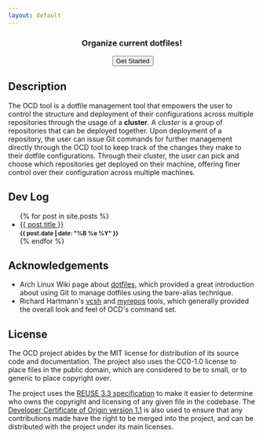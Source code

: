 ```yaml
---
layout: default
---
```


<!--
SPDX-FileCopyrightText: 2025 Jason Pena <jasonpena@awkless.com>
SPDX-License-Identifier: MIT
-->

<h3 align="center">
  Organize current dotfiles!
</h3>

<a style="margin-left: 42%;" href="usage">
  <button>
    Get Started
  </button>
</a>

## Description

The OCD tool is a dotfile management tool that empowers the user to control the
structure and deployment of their configurations across multiple repositories
through the usage of a __cluster__. A _cluster_ is a group of repositories that
can be deployed together. Upon deployment of a repository, the user can issue
Git commands for further management directly through the OCD tool to keep track
of the changes they make to their dotfile configurations. Through their cluster,
the user can pick and choose which repositories get deployed on their machine,
offering finer control over their configuration across multiple machines.

## Dev Log

<ul>
{% for post in site.posts %}
<li>
<a href="{{ site.baseurl }}{{ post.url }}">{{ post.title }}</a><br/>
<small><strong>{{ post.date | date: "%B %e %Y" }}</strong></small>
</li>
{% endfor %}
</ul>

## Acknowledgements

- Arch Linux Wiki page about [dotfiles][archwiki-dotfiles], which provided a
  great introduction about using Git to manage dotfiles using the bare-alias
  technique.
- Richard Hartmann's [vcsh][vcsh-git] and [myrepos][mr-git] tools, which
  generally provided the overall look and feel of OCD's command set.

## License

The OCD project abides by the MIT license for distribution of its source code
and documentation. The project also uses the CC0-1.0 license to place files in
the public domain, which are considered to be to small, or to generic to place
copyright over.

The project uses the [REUSE 3.3 specification][reuse-3.3] to make it easier to
determine who owns the copyright and licensing of any given file in the
codebase. The [Developer Certificate of Origin version 1.1][linux-dco] is also
used to ensure that any contributions made have the right to be merged into the
project, and can be distributed with the project under its main licenses.

[archwiki-dotfiles]: https://wiki.archlinux.org/title/Dotfiles
[vcsh-git]: https://github.com/RichiH/vcsh
[mr-git]: https://github.com/RichiH/myrepos
[linux-dco]: https://developercertificate.org/
[reuse-3.3]: https://reuse.software/spec-3.3/
